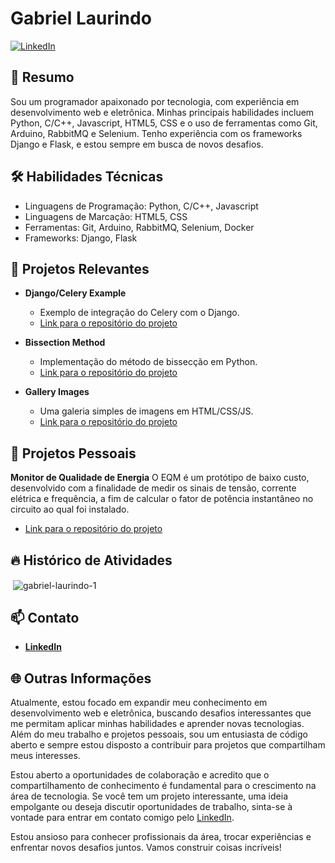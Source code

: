# Gabriel Laurindo
[![LinkedIn](https://img.shields.io/badge/LinkedIn-Profile-informational?style=flat&logo=linkedin&logoColor=white&color=0A66C2)](https://www.linkedin.com/in/gabriellaurindo)

## 🚀 Resumo
Sou um programador apaixonado por tecnologia, com experiência em desenvolvimento web e eletrônica. Minhas principais habilidades incluem Python, C/C++, Javascript, HTML5, CSS e o uso de ferramentas como Git, Arduino, RabbitMQ e Selenium. Tenho experiência com os frameworks Django e Flask, e estou sempre em busca de novos desafios.

## 🛠️ Habilidades Técnicas
- Linguagens de Programação: Python, C/C++, Javascript
- Linguagens de Marcação: HTML5, CSS
- Ferramentas: Git, Arduino, RabbitMQ, Selenium, Docker
- Frameworks: Django, Flask

## 🚀 Projetos Relevantes
- **Django/Celery Example**
  - Exemplo de integração do Celery com o Django.
  - [Link para o repositório do projeto](https://github.com/gabriel-laurindo-1/django-celery-example)

- **Bissection Method**
  - Implementação do método de bissecção em Python.
  - [Link para o repositório do projeto](https://github.com/gabriel-laurindo-1/bissection-method)

- **Gallery Images**
  - Uma galeria simples de imagens em HTML/CSS/JS.
  - [Link para o repositório do projeto](https://github.com/gabriel-laurindo-1/gallery-images)

## 🌱 Projetos Pessoais
**Monitor de Qualidade de Energia**
O EQM é um protótipo de baixo custo, desenvolvido com a finalidade de medir os sinais de tensão, corrente elétrica e frequência, a fim de calcular o fator de potência instantâneo no circuito ao qual foi instalado.
- [Link para o repositório do projeto](https://github.com/gabriel-laurindo-1/monitorQEE)

## 🔥 Histórico de Atividades
<p>&nbsp;<img align="center" src="https://github-readme-stats.vercel.app/api?username=gabriel-laurindo-1&show_icons=true&locale=en" alt="gabriel-laurindo-1" /></p>

## 📫 Contato
- **[LinkedIn](https://www.linkedin.com/in/gabriellaurindo)**

## 🌐 Outras Informações
Atualmente, estou focado em expandir meu conhecimento em desenvolvimento web e eletrônica, buscando desafios interessantes que me permitam aplicar minhas habilidades e aprender novas tecnologias. Além do meu trabalho e projetos pessoais, sou um entusiasta de código aberto e sempre estou disposto a contribuir para projetos que compartilham meus interesses.

Estou aberto a oportunidades de colaboração e acredito que o compartilhamento de conhecimento é fundamental para o crescimento na área de tecnologia. Se você tem um projeto interessante, uma ideia empolgante ou deseja discutir oportunidades de trabalho, sinta-se à vontade para entrar em contato comigo pelo [LinkedIn](https://www.linkedin.com/in/gabriellaurindo).

Estou ansioso para conhecer profissionais da área, trocar experiências e enfrentar novos desafios juntos. Vamos construir coisas incríveis!
